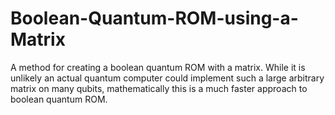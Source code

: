 # Boolean-Quantum-ROM-using-a-Matrix
A method for creating a boolean quantum ROM with a matrix. While it is unlikely an actual quantum computer could implement such a large arbitrary matrix on many qubits, mathematically this is a much faster approach to boolean quantum ROM.
